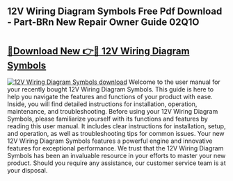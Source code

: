 ## 12V Wiring Diagram Symbols Free Pdf Download - Part-BRn New Repair Owner Guide 02Q1O

# <h2><a href="http://dfqnt4.blite.top/?on=12V+Wiring+Diagram+Symbols">🔗Download New 👉🔴 12V Wiring Diagram Symbols</a></h2>

[![12V Wiring Diagram Symbols download](https://i.imgur.com/lujVjoI.png)](http://dfqnt4.blite.top/?on=12V+Wiring+Diagram+Symbols)
Welcome to the user manual for your recently bought 12V Wiring Diagram Symbols. This guide is here to help you navigate the features and functions of your product with ease. Inside, you will find detailed instructions for installation, operation, maintenance, and troubleshooting. Before using your 12V Wiring Diagram Symbols, please familiarize yourself with its functions and features by reading this user manual. It includes clear instructions for installation, setup, and operation, as well as troubleshooting tips for common issues. Your new 12V Wiring Diagram Symbols features a powerful engine and innovative features for exceptional performance. We trust that the 12V Wiring Diagram Symbols has been an invaluable resource in your efforts to master your new product. Should you require any assistance, our customer service team is at your disposal.
